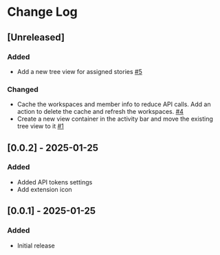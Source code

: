 # Change Log

## [Unreleased]

### Added

- Add a new tree view for assigned stories [#5](https://github.com/anirvanmandal/vscode-shortcut/issues/5)

### Changed

- Cache the workspaces and member info to reduce API calls. Add an action to delete the cache and refresh the workspaces. [#4](https://github.com/anirvanmandal/vscode-shortcut/issues/4)
- Create a new view container in the activity bar and move the existing tree view to it [#1](https://github.com/anirvanmandal/vscode-shortcut/issues/1)


## [0.0.2] - 2025-01-25

### Added

- Added API tokens settings
- Add extension icon

## [0.0.1] - 2025-01-25

### Added

- Initial release
